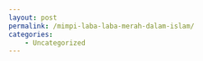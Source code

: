 ```yaml
---
layout: post
permalink: /mimpi-laba-laba-merah-dalam-islam/
categories:
    - Uncategorized
---
```


